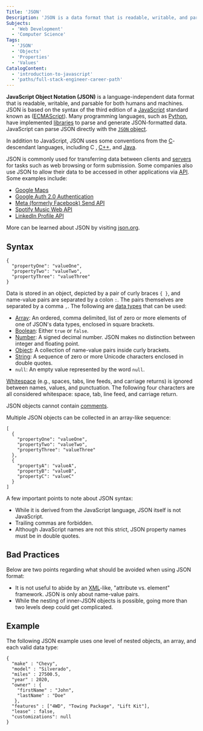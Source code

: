 ```yaml
---
Title: 'JSON'
Description: 'JSON is a data format that is readable, writable, and parsable for both humans and machines.'
Subjects:
  - 'Web Development'
  - 'Computer Science'
Tags:
  - 'JSON'
  - 'Objects'
  - 'Properties'
  - 'Values'
CatalogContent:
  - 'introduction-to-javascript'
  - 'paths/full-stack-engineer-career-path'
---
```


<link rel="canonical" href="https://www.codecademy.com/article/what-is-json" />

**JavaScript Object Notation (JSON)** is a language-independent data format that is readable, writable, and parsable for both humans and machines. JSON is based on the syntax of the third edition of a [JavaScript](https://www.codecademy.com/resources/docs/javascript) standard known as ([ECMAScript](https://www.ecma-international.org/publications-and-standards/standards/ecma-262/)). Many programming languages, such as [Python](https://www.codecademy.com/resources/docs/python), have implemented [libraries](https://www.codecademy.com/resources/docs/python/json-module) to parse and generate JSON-formatted data. JavaScript can parse JSON directly with the [`JSON` object](https://www.codecademy.com/resources/docs/javascript/json).

In addition to JavaScript, JSON uses some conventions from the [C](https://www.codecademy.com/resources/docs/c)-descendant languages, including C , [C++](https://www.codecademy.com/resources/docs/cpp), and [Java](https://www.codecademy.com/resources/docs/java).

JSON is commonly used for transferring data between clients and [servers](https://www.codecademy.com/resources/docs/general/server) for tasks such as web browsing or form submission. Some companies also use JSON to allow their data to be accessed in other applications via [API](https://www.codecademy.com/resources/docs/general/api). Some examples include:

- [Google Maps](https://developers.google.com/maps/documentation/geocoding/start)
- [Google Auth 2.0 Authentication](https://developers.google.com/identity/protocols/oauth2/service-account)
- [Meta (formerly Facebook) Send API](https://developers.facebook.com/docs/messenger-platform/reference/send-api)
- [Spotify Music Web API](https://developer.spotify.com/documentation/web-api/)
- [LinkedIn Profile API](https://docs.microsoft.com/en-us/linkedin/shared/integrations/people/profile-api)

More can be learned about JSON by visiting [json.org](https://www.json.org/).

## Syntax

```pseudo
{
  "propertyOne": "valueOne",
  "propertyTwo": "valueTwo",
  "propertyThree": "valueThree"
}
```

Data is stored in an object, depicted by a pair of curly braces `{ }`, and name-value pairs are separated by a colon `:`. The pairs themselves are separated by a comma `,`. The following are [data types](https://www.codecademy.com/resources/docs/general/data-types) that can be used:

- [Array](https://www.codecademy.com/resources/docs/general/data-structures/array): An ordered, comma delimited, list of zero or more elements of one of JSON's data types, enclosed in square brackets.
- [Boolean](https://www.codecademy.com/resources/docs/general/data-types/boolean): Either `true` or `false`.
- [Number](https://www.codecademy.com/resources/docs/general/data-types/number): A signed decimal number. JSON makes no distinction between integer and floating point.
- [Object](https://www.codecademy.com/resources/docs/general/data-structures/object): A collection of name-value pairs inside curly brackets.
- [String](https://www.codecademy.com/resources/docs/general/data-types/string): A sequence of zero or more Unicode characters enclosed in double quotes.
- `null`: An empty value represented by the word `null`.

[Whitespace](https://www.codecademy.com/resources/docs/general/whitespace) (e.g., spaces, tabs, line feeds, and carriage returns) is ignored between names, values, and punctuation. The following four characters are all considered whitespace: space, tab, line feed, and carriage return.

JSON objects cannot contain [comments](https://www.codecademy.com/resources/docs/general/comment).

Multiple JSON objects can be collected in an array-like sequence:

```pseudo
[
  {
    "propertyOne": "valueOne",
    "propertyTwo": "valueTwo",
    "propertyThree": "valueThree"
  },
  {
    "propertyA": "valueA",
    "propertyB": "valueB",
    "propertyC": "valueC"
  }
]
```

A few important points to note about JSON syntax:

- While it is derived from the JavaScript language, JSON itself is not JavaScript.
- Trailing commas are forbidden.
- Although JavaScript names are not this strict, JSON property names must be in double quotes.

## Bad Practices

Below are two points regarding what should be avoided when using JSON format:

- It is not useful to abide by an [XML](https://www.codecademy.com/resources/docs/general/xml)-like, "attribute vs. element" framework. JSON is only about name-value pairs.
- While the nesting of inner-JSON objects is possible, going more than two levels deep could get complicated.

## Example

The following JSON example uses one level of nested objects, an array, and each valid data type:

```pseudo
{
  "make" : "Chevy",
  "model" : "Silverado",
  "miles" : 27500.5,
  "year" : 2020,
  "owner" : {
    "firstName" : "John",
    "lastName" : "Doe"
   },
  "features" : ["4WD", "Towing Package", "Lift Kit"],
  "lease" : false,
  "customizations": null
}
```
